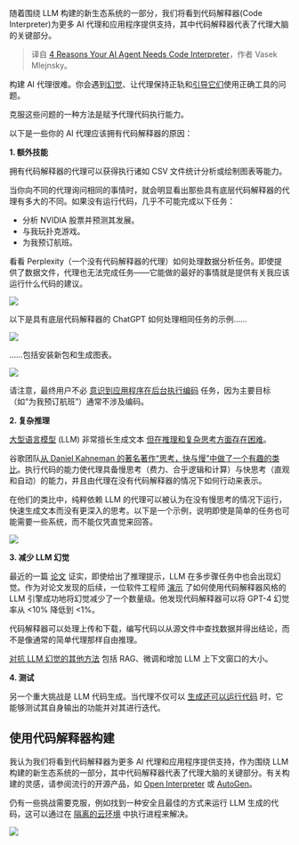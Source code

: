 
<!--
title: 人工智能代理需要Code Interpreter的4个原因
cover: https://cdn.thenewstack.io/media/2024/04/dfa23f6e-robot-1797548_1280.png
-->

随着围绕 LLM 构建的新生态系统的一部分，我们将看到代码解释器(Code Interpreter)为更多 AI 代理和应用程序提供支持，其中代码解释器代表了代理大脑的关键部分。

> 译自 [4 Reasons Your AI Agent Needs Code Interpreter](https://thenewstack.io/4-reasons-your-ai-agent-needs-code-interpreter/)，作者 Vasek Mlejnsky。

构建 AI 代理很难。你会遇到[幻觉](https://thenewstack.io/the-security-risks-of-generative-ai-package-hallucinations/)、让代理保持正轨和[引导它们](https://thenewstack.io/5-lessons-from-linkedins-first-foray-into-genai-development/)使用正确工具的问题。

克服这些问题的一种方法是赋予代理代码执行能力。

以下是一些你的 AI 代理应该拥有代码解释器的原因：

**1. 额外技能**

拥有代码解释器的代理可以获得执行诸如 CSV 文件统计分析或绘制图表等能力。

当你向不同的代理询问相同的事情时，就会明显看出那些具有底层代码解释器的代理有多大的不同。如果没有运行代码，几乎不可能完成以下任务：

- 分析 NVIDIA 股票并预测其发展。
- 与我玩扑克游戏。
- 为我预订航班。

看看 Perplexity（一个没有代码解释器的代理）如何处理数据分析任务。即使提供了数据文件，代理也无法完成任务——它能做的最好的事情就是提供有关我应该运行什么代码的建议。

![](https://cdn.thenewstack.io/media/2024/04/3f2946af-vasek1.png)

以下是具有底层代码解释器的 ChatGPT 如何处理相同任务的示例……

![](https://cdn.thenewstack.io/media/2024/04/e2ada39c-vasek2.png)

……包括安装新包和生成图表。

![](https://cdn.thenewstack.io/media/2024/04/98dd6aa6-vasek3.png)

请注意，最终用户不必 [意识到应用程序在后台执行编码](https://thenewstack.io/why-your-code-needs-abstraction-layers/) 任务，因为主要目标（如“为我预订航班”）通常不涉及编码。

**2. 复杂推理**

[大型语言模型](https://thenewstack.io/large-language-models-open-source-llms-in-2023/) (LLM) 非常擅长生成文本 [但在推理和复杂思考方面存在困难](https://thenewstack.io/3-ways-llms-can-let-you-down/)。

谷歌团队[从 Daniel Kahneman 的著名著作“思考，快与慢”中做了一个有趣的类比](https://blog.google/technology/ai/bard-improved-reasoning-google-sheets-export/)。执行代码的能力使代理具备慢思考（费力、合乎逻辑和计算）与快思考（直观和自动）的能力，并且由代理在没有代码解释器的情况下如何行动来表示。

在他们的类比中，纯粹依赖 LLM 的代理可以被认为在没有慢思考的情况下运行，快速生成文本而没有更深入的思考。以下是一个示例，说明即使是简单的任务也可能需要一些系统，而不能仅凭直觉来回答。

![](https://cdn.thenewstack.io/media/2024/04/1e003932-vasek4.png)

**3. 减少 LLM 幻觉**

最近的一篇 [论文](https://arxiv.org/abs/2305.13534) 证实，即使给出了推理提示，LLM 在多步骤任务中也会出现幻觉。作为对论文发现的后续，一位软件工程师 [演示](https://aditya-advani.medium.com/mitigate-gpt-4-hallucinations-using-code-interpreter-29fea4887eec) 了如何使用代码解释器风格的 LLM 引擎成功地将幻觉减少了一个数量级。他发现代码解释器可以将 GPT-4 幻觉率从 <10% 降低到 <1%。

代码解释器可以处理上传和下载，编写代码以从源文件中查找数据并得出结论，而不是像通常的简单代理那样自由推理。

[对抗 LLM 幻觉的其他方法](https://thenewstack.io/3-ways-to-stop-llm-hallucinations/) 包括 RAG、微调和增加 LLM 上下文窗口的大小。

**4. 测试**

另一个重大挑战是 LLM 代码生成。当代理不仅可以 [生成还可以运行代码](https://thenewstack.io/ai-code-generation-6-faqs-for-developers/) 时，它能够测试其自身输出的功能并对其进行迭代。

## 使用代码解释器构建

我认为我们将看到代码解释器为更多 AI 代理和应用程序提供支持，作为围绕 LLM 构建的新生态系统的一部分，其中代码解释器代表了代理大脑的关键部分。有关构建的灵感，请参阅流行的开源产品，如
[Open Interpreter](https://github.com/OpenInterpreter) 或 [AutoGen](https://github.com/microsoft/autogen)。

仍有一些挑战需要克服，例如找到一种安全且最佳的方式来运行 LLM 生成的代码，这可以通过在 [隔离的云环境](https://e2b.dev/docs) 中执行进程来解决。

![](https://cdn.thenewstack.io/media/2024/04/dcbd1ef7-vasek5.png)